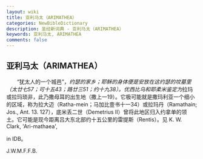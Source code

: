 ```yaml
---
layout: wiki
title: 亚利马太（ARIMATHEA）
categories: NewBibleDictionary
description: 圣经新词典 - 亚利马太（ARIMATHEA）
keywords: 亚利马太, ARIMATHEA
comments: false
---
```


## 亚利马太（ARIMATHEA）

　　“犹太人的一个城邑”，*约瑟的家乡；耶稣的身体便是安放在这约瑟的坟墓里（太廿七57；可十五43；路廿三51；约十九38）。优西比乌和耶柔米鉴定为*拉玛或拉玛琐非，此乃撒母耳的出生地（撒上一19）。它极可能就是撒玛利亚一个细小的区域，称为拉大迈（Ratha-mein；马加比壹书十一34）或拉玛丹（Ramathain; Jos., Ant. 13. 127），底米丢二世（Demetrius II）曾将此地区归入约拿单的领土。它可能是现今距离吕大东北部约十五公里的雷提斯（Rentis）。见 K. W. Clark, 'Ari-mathaea',

in IDB。

J.W.M.F.F.B.







